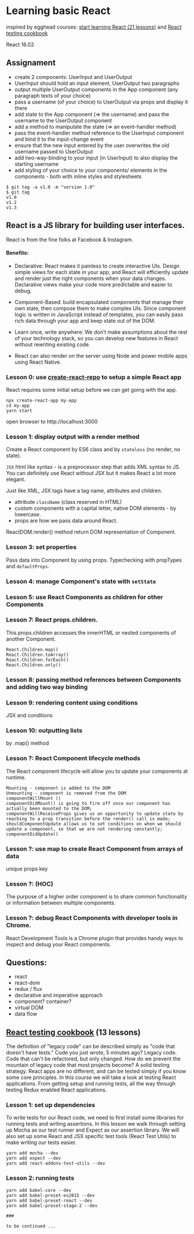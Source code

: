 # Learning basic React

inspired by egghead courses: [start learning React (21 lessons)](https://egghead.io/courses/start-learning-react) and [React testing cookbook](https://egghead.io/courses/react-testing-cookbook)

React 16.02

## Assignament
* create 2 components: UserInput and UserOutput
* UserInput should hold an input element, UserOutput two paragraphs
* output multiple UserOutput components in the App component (any paragraph texts of your choice)
* pass a username (of your choice) to UserOutput via props and display it there
* add state to the App component (=> the username) and pass the username to the UserOutput component
* add a method to manipulate the state (=> an event-handler method)
* pass the event-handler method reference to the UserInput component and bind it to the input-change event
* ensure that the new input entered by the user overwrites the old username passed to UserOutput
* add two-way-binding to your input (in UserInput) to also display the starting username
* add styling of your choice to your components/ elements in the components - both with inline styles and stylesheets


```
$ git tag -a v1.0 -m "version 1.0"
$ git tag
v1.0
v1.2
v1.3
```

## React is a JS library for building user interfaces.
React is from the fine folks at Facebook & Instagram. 

#### Benefits:
* Declarative: React makes it painless to create interactive UIs. Design simple views for each state in your app, and React will efficiently update and render just the right components when your data changes.
Declarative views make your code more predictable and easier to debug.

* Component-Based:
build encapsulated components that manage their own state, then compose them to make complex UIs.
Since component logic is written in JavaScript instead of templates, you can easily pass rich data through your app and keep state out of the DOM.

* Learn once, write anywhere:
We don’t make assumptions about the rest of your technology stack, so you can develop new features in React without rewriting existing code.

*  React can also render on the server using Node and power mobile apps using React Native.


### Lesson 0: use [create-react-repo](https://github.com/facebookincubator/create-react-app) to setup a simple React app
React requires some initial setup before we can get going with the app.
```
npx create-react-app my-app
cd my-app
yarn start
```

open browser to http://localhost:3000


### Lesson 1: display output with a render method
Create a React component by ES6 class and by `stateless` (no render, no state).

`JSX` html like syntax - is a preprocessor step that adds XML syntax to JS.
You can definitely use React without JSX but it makes React a lot more elegant.

Just like XML, JSX tags have a tag name, attributes and children.

* attribute `className` (class reserved in HTML)
* custom components with a capital letter, native DOM elements - by lowercase.
* props are how we pass data around React.

ReactDOM.render() method return DOM representation of Component.


### Lesson 3: set properties
Pass data into Component by using props. Typechecking with propTypes and `defaultProps`.


### Lesson 4: manage Component's state with `setState`

### Lesson 5: use React Components as children for other Components

### Lesson 7: React props.children.
This.props.children accesses the innerHTML or nested components of another Component. 
```
React.Children.map()
React.Children.toArray()
React.Children.forEach()
React.Children.only()
```

### Lesson 8: passing method references between Components and adding two way binding


### Lesson 9: rendering content using conditions
JSX and conditions


### Lesson 10: outputting lists
by .map() method

### Lesson ?: React Component lifecycle methods
The React component lifecycle will allow you to update your components at runtime.
```
Mounting - component is added to the DOM
Unmounting - component is removed from the DOM
componentWillMount () 
componentDidMount() is going to fire off once our component has actually been mounted to the DOM;
componentWillReceiveProps gives us an opportunity to update state by reaching to a prop transition before the render() call is made;
shouldComponentUpdate allows us to set conditions on when we should update a component, so that we are not rendering constantly;
componentDidUpdate() 
```

### Lesson ?: use map to create React Component from arrays of data
unique props key


### Lesson ?: (HOC)
The purpose of a higher order component is to share common functionality or information between multiple components.

### Lesson ?: debug React Components with developer tools in Chrome.
React Development Tools is a Chrome plugin that provides handy ways to inspect and debug your React components.


## Questions:
- react
- react-dom
- redux / flux
- declarative and imperative approach
- component? container?
- virtual DOM 
- data flow


## [React testing cookbook](https://egghead.io/courses/react-testing-cookbook) (13 lessons)

The definition of "legacy code" can be described simply as "code that doesn't have tests."
Code you just wrote, 5 minutes ago? Legacy code. Code that can't be refactored, but only changed.
How do we prevent the mountain of legacy code that most projects become?
A solid testing strategy.
React apps are no different, and can be tested simply if you know some core principles.
In this course we will take a look at testing React applications. From getting setup and running tests, all the way through testing Redux enabled React applications.


### Lesson 1: set up dependencies
To write tests for our React code, we need to first install some libraries for running tests and writing assertions.
In this lesson we walk through setting up Mocha as our test runner and Expect as our assertion library.
We will also set up some React and JSX specific test tools (React Test Utils) to make writing our tests easier.

```
yarn add mocha --dev
yarn add expect --dev
yarn add react-addons-test-utils --dev
```

### Lesson 2: running tests

```
yarn add babel-core --dev
yarn add babel-preset-es2015 --dev
yarn add babel-preset-react --dev
yarn add babel-preset-stage-2 --dev

###

to be continued ...
